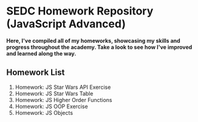 # SEDC Homework Repository (JavaScript Advanced)

**Here, I've compiled all of my homeworks, showcasing my skills and progress throughout the academy. Take a look to see how I've improved and learned along the way.**

## Homework List

1. Homework: JS Star Wars API Exercise
2. Homework: JS Star Wars Table
3. Homework: JS Higher Order Functions
4. Homework: JS OOP Exercise
5. Homework: JS Objects